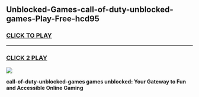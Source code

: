 
## Unblocked-Games-call-of-duty-unblocked-games-Play-Free-hcd95
<h3>
<a href="https://premium76.site?title=call-of-duty-unblocked-games&ref=19M">CLICK TO PLAY</a></h3>
<hr>

<h3>
<a href="https://premium76.site?title=call-of-duty-unblocked-games&ref=19M">CLICK 2 PLAY</a>
  
</h3>

<a href="https://premium76.site?title=call-of-duty-unblocked-games&ref=19M"><img src="https://clearcache.store/games.png"></a>


**call-of-duty-unblocked-games games unblocked: Your Gateway to Fun and Accessible Online Gaming**
